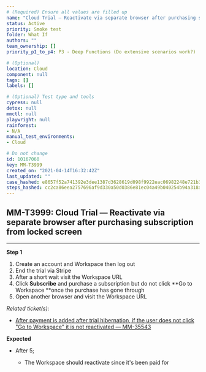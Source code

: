 ```yaml
---
# (Required) Ensure all values are filled up
name: "Cloud Trial — Reactivate via separate browser after purchasing subscription from locked screen"
status: Active
priority: Smoke test
folder: What If
authors: ""
team_ownership: []
priority_p1_to_p4: P3 - Deep Functions (Do extensive scenarios work?)

# (Optional)
location: Cloud
component: null
tags: []
labels: []

# (Optional) Test type and tools
cypress: null
detox: null
mmctl: null
playwright: null
rainforest: 
- N/A
manual_test_environments: 
- Cloud

# Do not change
id: 10167060
key: MM-T3999
created_on: "2021-04-14T16:32:42Z"
last_updated: ""
case_hashed: e8657f52a741392e3dee1387d3628619d098f9922eac06982248e721b39744d26ae282bcd20c40f70e95254e14000f1b
steps_hashed: cc2ca86eea2757696af9d330a50d0386e81ec04a49b040254b94a318afc910c4a4785c1f97c06c99c13e5cb691721e4a
---
```


<!-- (Auto-generated) Based on frontmatter's "key" and "name" -->

## MM-T3999: Cloud Trial — Reactivate via separate browser after purchasing subscription from locked screen

---

**Step 1**

1. Create an account and Workspace then log out
2. End the trial via Stripe
3. After a short wait visit the Workspace URL
4. Click **Subscribe** and purchase a subscription but do not click \*\*Go to Workspace \*\*once the purchase has gone through
5. Open another browser and visit the Workspace URL

_Related ticket(s):_

- [After payment is added after trial hibernation, if the user does not click "Go to Workspace" it is not reactivated — MM-35543](https://mattermost.atlassian.net/browse/MM-35543)

**Expected**

- After 5;

  - The Workspace should reactivate since it's been paid for

